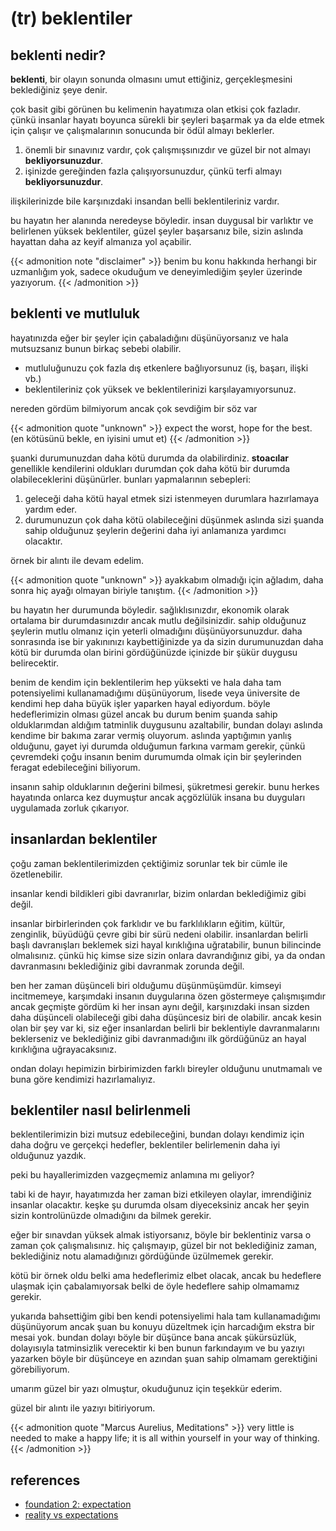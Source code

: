 # (tr) beklentiler


## beklenti nedir?

**beklenti**, bir olayın sonunda olmasını umut ettiğiniz, gerçekleşmesini beklediğiniz şeye denir. 

çok basit gibi görünen bu kelimenin hayatımıza olan etkisi çok fazladır. çünkü insanlar hayatı boyunca sürekli bir şeyleri başarmak ya da elde etmek için çalışır ve çalışmalarının sonucunda bir ödül almayı beklerler. 

1. önemli bir sınavınız vardır, çok çalışmışsınızdır ve güzel bir not almayı **bekliyorsunuzdur**.
2. işinizde gereğinden fazla çalışıyorsunuzdur, çünkü terfi almayı **bekliyorsunuzdur**.

ilişkilerinizde bile karşınızdaki insandan belli beklentileriniz vardır.

bu hayatın her alanında neredeyse böyledir. insan duygusal bir varlıktır ve belirlenen yüksek beklentiler, güzel şeyler başarsanız bile, sizin aslında hayattan daha az keyif almanıza yol açabilir.

{{< admonition note "disclaimer" >}}
benim bu konu hakkında herhangi bir uzmanlığım yok, sadece okuduğum ve deneyimlediğim şeyler üzerinde yazıyorum.
{{< /admonition >}}

## beklenti ve mutluluk

hayatınızda eğer bir şeyler için çabaladığını düşünüyorsanız ve hala mutsuzsanız bunun birkaç sebebi olabilir.

- mutluluğunuzu çok fazla dış etkenlere bağlıyorsunuz (iş, başarı, ilişki vb.)
- beklentileriniz çok yüksek ve beklentilerinizi karşılayamıyorsunuz.

nereden gördüm bilmiyorum ancak çok sevdiğim bir söz var

{{< admonition quote "unknown" >}}
expect the worst, hope for the best. (en kötüsünü bekle, en iyisini umut et)
{{< /admonition >}}

şuanki durumunuzdan daha kötü durumda da olabilirdiniz. **stoacılar** genellikle kendilerini oldukları durumdan çok daha kötü bir durumda olabileceklerini düşünürler. bunları yapmalarının sebepleri:

1. geleceği daha kötü hayal etmek sizi istenmeyen durumlara hazırlamaya yardım eder.
2. durumunuzun çok daha kötü olabileceğini düşünmek aslında sizi şuanda sahip olduğunuz şeylerin değerini daha iyi anlamanıza yardımcı olacaktır.

örnek bir alıntı ile devam edelim.

{{< admonition quote "unknown" >}}
ayakkabım olmadığı için ağladım, daha sonra hiç ayağı olmayan biriyle tanıştım.
{{< /admonition >}}

bu hayatın her durumunda böyledir. sağlıklısınızdır, ekonomik olarak ortalama bir durumdasınızdır ancak mutlu değilsinizdir. sahip olduğunuz şeylerin mutlu olmanız için yeterli olmadığını düşünüyorsunuzdur. daha sonrasında ise bir yakınınızı kaybettiğinizde ya da sizin durumunuzdan daha kötü bir durumda olan birini gördüğünüzde içinizde bir şükür duygusu belirecektir. 

benim de kendim için beklentilerim hep yüksekti ve hala daha tam potensiyelimi kullanamadığımı düşünüyorum, lisede veya üniversite de  kendimi hep daha büyük işler yaparken hayal ediyordum. böyle hedeflerimizin olması güzel ancak bu durum benim şuanda sahip olduklarımdan aldığım tatminlik duygusunu azaltabilir, bundan dolayı aslında kendime bir bakıma zarar vermiş oluyorum. aslında yaptığımın yanlış olduğunu, gayet iyi durumda olduğumun farkına varmam gerekir, çünkü çevremdeki çoğu insanın benim durumumda olmak için bir şeylerinden feragat edebileceğini biliyorum.

insanın sahip olduklarının değerini bilmesi, şükretmesi gerekir. bunu herkes hayatında onlarca kez duymuştur ancak açgözlülük insana bu duyguları uygulamada zorluk çıkarıyor.

## insanlardan beklentiler

çoğu zaman beklentilerimizden çektiğimiz sorunlar tek bir cümle ile özetlenebilir. 

insanlar kendi bildikleri gibi davranırlar, bizim onlardan beklediğimiz gibi değil.

insanlar birbirlerinden çok farklıdır ve bu farklılıkların eğitim, kültür, zenginlik, büyüdüğü çevre gibi bir sürü nedeni olabilir. insanlardan belirli başlı davranışları beklemek sizi hayal kırıklığına uğratabilir, bunun bilincinde olmalısınız. çünkü hiç kimse size sizin onlara davrandığınız gibi, ya da ondan davranmasını beklediğiniz gibi davranmak zorunda değil.

ben her zaman düşünceli biri olduğumu düşünmüşümdür. kimseyi incitmemeye, karşımdaki insanın duygularına özen göstermeye çalışmışımdır ancak geçmişte gördüm ki her insan aynı değil, karşınızdaki insan sizden daha düşünceli olabileceği gibi daha düşüncesiz biri de olabilir. ancak kesin olan bir şey var ki, siz eğer insanlardan belirli bir beklentiyle davranmalarını beklerseniz ve beklediğiniz gibi davranmadığını ilk gördüğünüz an hayal kırıklığına uğrayacaksınız.

ondan dolayı hepimizin birbirimizden farklı bireyler olduğunu unutmamalı ve buna göre kendimizi hazırlamalıyız. 

## beklentiler nasıl belirlenmeli

beklentilerimizin bizi mutsuz edebileceğini, bundan dolayı kendimiz için daha doğru ve gerçekçi hedefler, beklentiler belirlemenin daha iyi olduğunuz yazdık.

peki bu hayallerimizden vazgeçmemiz anlamına mı geliyor?

tabi ki de hayır, hayatımızda her zaman bizi etkileyen olaylar, imrendiğiniz insanlar olacaktır. keşke şu durumda olsam diyeceksiniz ancak her şeyin sizin kontrolünüzde olmadığını da bilmek gerekir.

eğer bir sınavdan yüksek almak istiyorsanız, böyle bir beklentiniz varsa o zaman çok çalışmalısınız. hiç çalışmayıp, güzel bir not beklediğiniz zaman, beklediğiniz notu alamadığınızı gördüğünde üzülmemek gerekir. 

kötü bir örnek oldu belki ama hedeflerimiz elbet olacak, ancak bu hedeflere ulaşmak için çabalamıyorsak belki de öyle hedeflere sahip olmamamız gerekir. 

yukarıda bahsettiğim gibi ben kendi potensiyelimi hala tam kullanamadığımı düşünüyorum ancak şuan bu konuyu düzeltmek için harcadığım ekstra bir mesai yok. bundan dolayı böyle bir düşünce bana ancak şükürsüzlük, dolayısıyla tatminsizlik verecektir ki ben bunun farkındayım ve bu yazıyı yazarken böyle bir düşünceye en azından şuan sahip olmamam gerektiğini görebiliyorum.

umarım güzel bir yazı olmuştur, okuduğunuz için teşekkür ederim.

güzel bir alıntı ile yazıyı bitiriyorum.

{{< admonition quote "Marcus Aurelius, Meditations" >}}
very little is needed to make a happy life; it is all within yourself in your way of thinking.
{{< /admonition >}}

## references

- [foundation 2: expectation](https://www.orionphilosophy.com/academy-stoicism/stoicism-foundation-2-expectation)
- [reality vs expectations](https://dailystoic.com/reality-vs-expectations/)
